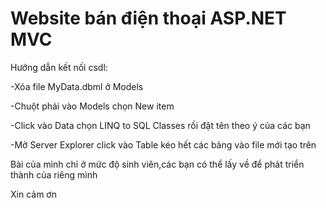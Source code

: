 # Website bán điện thoại ASP.NET MVC
Hướng dẫn kết nối csdl:

-Xóa file MyData.dbml ở Models

-Chuột phải vào Models chọn New item

-Click vào Data chọn LINQ to SQL Classes rồi đặt tên theo ý của các bạn

-Mở Server Explorer click vào Table kéo hết các bảng vào file mới tạo trên 


Bài của mình chỉ ở mức độ sinh viên,các bạn có thể lấy về để phát triển thành của riêng mình

Xin cảm ơn
